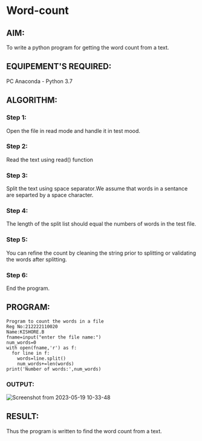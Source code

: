 # Word-count
## AIM:
To write a python program for getting the word count from a text.
## EQUIPEMENT'S REQUIRED: 
PC
Anaconda - Python 3.7
## ALGORITHM: 
### Step 1:
Open the file in read mode and handle it in test mood.
### Step 2:  
Read the text using read() function
### Step 3: 
Split the text using space separator.We assume that words in a sentance are separted by a space character.
### Step 4:  
The length of the split list should equal the numbers of words in the test file.
### Step 5: 
You can refine the count by cleaning the string prior to splitting or validating the words after splitting.
### Step 6: 
End the program.
## PROGRAM:
```
Program to count the words in a file
Reg No:212222110020
Name:KISHORE.B
fname=input("enter the file name:")
num_words=0
with open(fname,'r') as f:
  for line in f:
    words=line.split()
    num_words+=len(words)
print('Number of words:',num_words)
```
### OUTPUT:
![Screenshot from 2023-05-19 10-33-48](https://github.com/KISHORE22001263/Word-count/assets/121484538/cc43827a-94a2-4487-ba6d-d5da7c349aa9)
## RESULT:
Thus the program is written to find the word count from a text.
